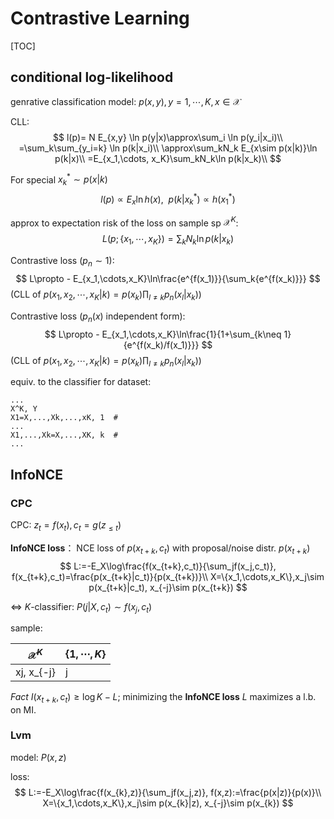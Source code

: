 # Contrastive  Learning
[TOC]

## conditional log-likelihood
genrative classification model: $p(x,y), y=1,\cdots, K, x\in\mathcal{X}$

CLL:
$$
l(p)= N E_{x,y} \ln p(y|x)\approx\sum_i \ln p(y_i|x_i)\\
=\sum_k\sum_{y_i=k} \ln p(k|x_i)\\
\approx\sum_kN_k E_{x\sim p(x|k)}\ln p(k|x)\\
=E_{x_1,\cdots, x_K}\sum_kN_k\ln p(k|x_k)\\
$$

For special $x_k^*\sim p(x|k)$
$$
l(p)\propto E_{x}\ln h(x), ~~  p(k|x_k^*) \propto h(x_1^*)
$$

approx to expectation risk of the loss on sample sp $\mathcal{X}^K$:
$$
L(p;\{x_1,\cdots, x_K\})=\sum_kN_k\ln p(k|x_k)
$$

<!-- *Example* NCE: $p(y=1|x)=h(x)$; CNCE: $p(y=1|x,x')=h(x,x')$; NEG: $p(y=1|x)=p(x)$ -->

Contrastive loss ($p_n\sim 1$):
$$
L\propto - E_{x_1,\cdots,x_K}\ln\frac{e^{f(x_1)}}{\sum_k{e^{f(x_k)}}}
$$
(CLL of $p(x_1,x_2,\cdots,x_K|k)=p(x_k)\prod_{l\neq k }p_n(x_l|x_k)$)

Contrastive loss ($p_n(x)$ independent form):
$$
L\propto - E_{x_1,\cdots,x_K}\ln\frac{1}{1+\sum_{k\neq 1}{e^{f(x_k)/f(x_1)}}}
$$
(CLL of $p(x_1,x_2,\cdots,x_K|k)=p(x_k)\prod_{l\neq k }p_n(x_l|x_k)$)

equiv. to the classifier for dataset:
```
...
X^K, Y
X1=X,...,Xk,...,xK, 1  #
...
X1,...,Xk=X,...,XK, k  # 
...
```

<!-- $$
l(p)= E_{x,y} f(x,y)\approx \frac{1}{N}\sum_i f(x_i,y_i)\\
=\frac{1}{N}\sum_k\sum_{y_i=k} f_k(x_i)\\
\approx\sum_k\pi_k E_{x\sim p(x|k)}f_k(x)\\
=E_{x_1,\cdots, x_K}\sum_k\pi_kf_k(x_k)
$$ -->

## InfoNCE

### CPC

CPC: $z_t=f(x_t), c_t=g(z_{\leq t})$

**InfoNCE loss**： NCE loss of $p(x_{t+k},c_t)$ with proposal/noise distr. $p(x_{t+k})$
$$
L:=-E_X\log\frac{f(x_{t+k},c_t)}{\sum_jf(x_j,c_t)}, f(x_{t+k},c_t)=\frac{p(x_{t+k}|c_t)}{p(x_{t+k})}\\
X=\{x_1,\cdots,x_K\},x_j\sim p(x_{t+k}|c_t), x_{-j}\sim p(x_{t+k})
$$

$\iff$ $K$-classifier: $P(j|X,c_t)\sim f(x_j,c_t)$

sample:

$\mathcal{X}^K$ | $\{1,\cdots, K\}$
---|---
xj, x_{-j} | j


*Fact* $I(x_{t+k},c_t)\geq \log K-L$; minimizing the **InfoNCE loss** $L$   maximizes a l.b. on MI.

### Lvm
model: $P(x,z)$

loss:
$$
L:=-E_X\log\frac{f(x_{k},z)}{\sum_jf(x_j,z)}, f(x,z):=\frac{p(x|z)}{p(x)}\\
X=\{x_1,\cdots,x_K\},x_j\sim p(x_{k}|z), x_{-j}\sim p(x_{k})
$$